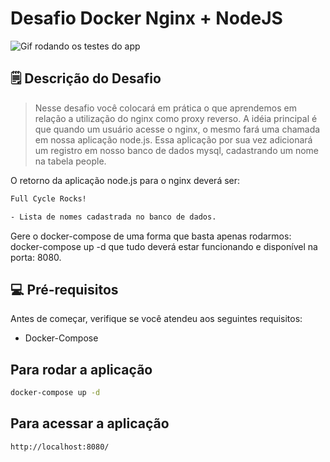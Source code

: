# Desafio Docker Nginx + NodeJS

<img src=".github/readme/thumbnail.gif" alt="Gif rodando os testes do app">

## :spiral_notepad: Descrição do Desafio

> Nesse desafio você colocará em prática o que aprendemos em relação a utilização do nginx como proxy reverso. A idéia principal é que quando um usuário acesse o nginx, o mesmo fará uma chamada em nossa aplicação node.js. Essa aplicação por sua vez adicionará um registro em nosso banco de dados mysql, cadastrando um nome na tabela people.

O retorno da aplicação node.js para o nginx deverá ser:

```bash
Full Cycle Rocks!

- Lista de nomes cadastrada no banco de dados.
```

Gere o docker-compose de uma forma que basta apenas rodarmos: docker-compose up -d que tudo deverá estar funcionando e disponível na porta: 8080.

## 💻 Pré-requisitos

Antes de começar, verifique se você atendeu aos seguintes requisitos:

- Docker-Compose

## Para rodar a aplicação

```bash
docker-compose up -d
```

## Para acessar a aplicação

```bash
http://localhost:8080/
```